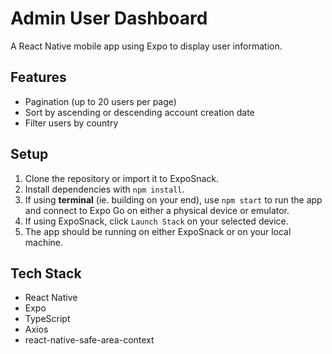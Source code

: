 # Admin User Dashboard
A React Native mobile app using Expo to display user information.

## Features
- Pagination (up to 20 users per page)
- Sort by ascending or descending account creation date
- Filter users by country

## Setup
1. Clone the repository or import it to ExpoSnack.
2. Install dependencies with `npm install`.
3. If using **terminal** (ie. building on your end), use `npm start` to run the app and connect to Expo Go on either a physical device or emulator.
4. If using ExpoSnack, click `Launch Stack` on your selected device.
5. The app should be running on either ExpoSnack or on your local machine.

## Tech Stack
- React Native
- Expo
- TypeScript
- Axios
- react-native-safe-area-context